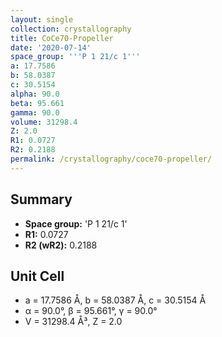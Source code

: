 ```yaml
---
layout: single
collection: crystallography
title: CoCe70-Propeller
date: '2020-07-14'
space_group: '''P 1 21/c 1'''
a: 17.7586
b: 58.0387
c: 30.5154
alpha: 90.0
beta: 95.661
gamma: 90.0
volume: 31298.4
Z: 2.0
R1: 0.0727
R2: 0.2188
permalink: /crystallography/coce70-propeller/
---
```


## Summary

- **Space group:** 'P 1 21/c 1'
- **R1:** 0.0727
- **R2 (wR2):** 0.2188

## Unit Cell
- a = 17.7586 Å, b = 58.0387 Å, c = 30.5154 Å
- α = 90.0°, β = 95.661°, γ = 90.0°
- V = 31298.4 Å³, Z = 2.0
